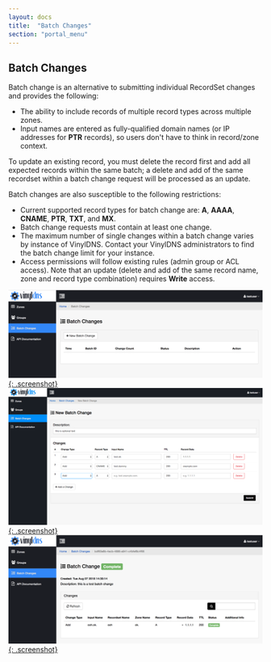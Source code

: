 ```yaml
---
layout: docs
title:  "Batch Changes"
section: "portal_menu"
---
```


## Batch Changes
Batch change is an alternative to submitting individual RecordSet changes and provides the following:

* The ability to include records of multiple record types across multiple zones.
* Input names are entered as fully-qualified domain names (or IP addresses for **PTR** records), so users don't have to think in record/zone context.

To update an existing record, you must delete the record first and add all expected records within the same batch; a delete and add of the same recordset within a batch change request will be processed as an update.

Batch changes are also susceptible to the following restrictions:
* Current supported record types for batch change are: **A**, **AAAA**, **CNAME**, **PTR**, **TXT**, and **MX**.
* Batch change requests must contain at least one change.
* The maximum number of single changes within a batch change varies by instance of VinylDNS. Contact your VinylDNS administrators to find the batch change limit for your instance.
* Access permissions will follow existing rules (admin group or ACL access). Note that an update (delete and add of the same record name, zone and record type combination) requires **Write** access.

[![Batch change main page screenshot](../img/portal/batch-change-main.png){: .screenshot}](../img/portal/batch-change-main.png)
[![New batch change form screenshot](../img/portal/batch-change-new.png){: .screenshot}](../img/portal/batch-change-new.png)
[![Submitted batch change screenshot](../img/portal/batch-change-details.png){: .screenshot}](../img/portal/batch-change-details.png)
